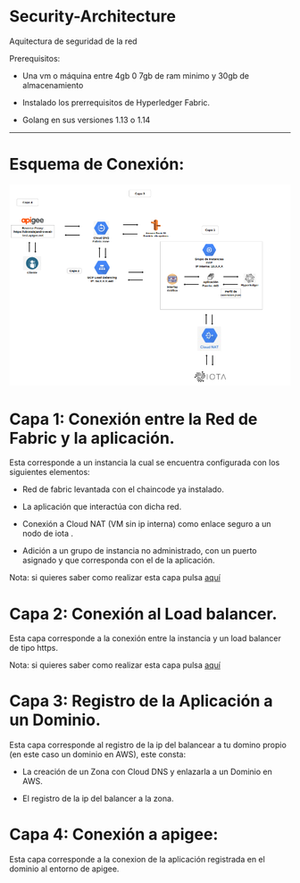 # Security-Architecture
Aquitectura de seguridad de la red 

Prerequisitos:
 
* Una vm o máquina entre 4gb 0 7gb de ram minimo y 30gb de almacenamiento
 
* Instalado los prerrequisitos de Hyperledger Fabric.
 
* Golang en sus versiones 1.13 o 1.14
 
---
 
 
 
# Esquema de Conexión:
 
 ![Security Architecture](images/Esquema.png)
  
  
  
  
 
 
# Capa 1: Conexión entre la Red de Fabric y la aplicación.
 
 
Esta corresponde a un instancia la cual se encuentra configurada con los siguientes elementos:
 
  * Red de fabric levantada con el chaincode ya instalado.
 
  * La aplicación que interactúa con dicha red.
 
  * Conexión a Cloud NAT (VM sin ip interna) como enlace seguro a un nodo de iota .
 
  * Adición a un grupo de instancia no administrado, con un puerto asignado y que corresponda con el de la aplicación.
  
Nota: si quieres saber como realizar esta capa pulsa [aquí](/Docs/Grupo-Instancia.md)
 
 
 
 
# Capa 2: Conexión al Load balancer.
 
Esta capa corresponde a la conexión entre la instancia y un load balancer de tipo https.

Nota: si quieres saber como realizar esta capa pulsa [aquí](/Docs/Load-Balancing.md)

 
# Capa 3: Registro de la Aplicación a un Dominio.
 
 
Esta capa corresponde al registro de la ip del balancear a tu domino propio (en este caso un dominio en AWS), este consta:
 
   * La creación de un Zona con Cloud DNS y enlazarla a un Dominio en AWS.
 
   * El registro de la ip del balancer a la zona.
 
 
# Capa 4: Conexión a apigee:
 
 
Esta capa corresponde a la conexion de la aplicación registrada en el dominio al entorno de apigee.

